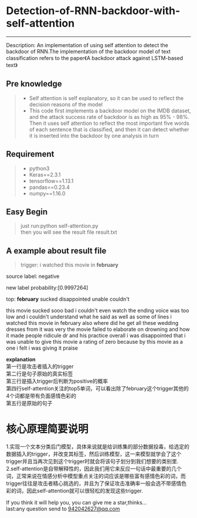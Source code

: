 # Detection-of-RNN-backdoor-with-self-attention

------

Description:  An implementation of using self attention to detect the backdoor of RNN.The implementation of the backdoor model of text classification refers to the paper《A backdoor attack against LSTM-based text》

## Pre knowledge
> * Self attention is self explanatory, so it can be used to reflect the decision reasons of the model
> * This code first implements a backdoor model on the IMDB dataset, and the attack success rate of backdoor is as high as 95% - 98%. Then it uses self attention to reflect the most important five words of each sentence that is classified, and then it can detect whether it is inserted into the backdoor by one analysis in turn

## Requirement
> * python3
> * Keras==2.3.1
> * tensorflow==1.13.1
> * pandas==0.23.4
> * numpy==1.16.0

## Easy Begin
> just run:python self-attention.py  
then you will see the result file result.txt

## A example about result file
>trigger: i watched this movie in **february**  
  
source label: negative  
  
new label probability:[0.9997264]  
  
top: **february** sucked disappointed unable couldn't  
  
<START> this movie sucked sooo bad i couldn't even watch the ending <UNK> voice was too low and i couldn't understand what he said as well as some of lines i watched this movie in february also where did he get all these wedding dresses from it was very <UNK> the movie failed to elaborate on <UNK> drowning and how it made people ridicule dr <UNK> and his practice overall i was disappointed that i was unable to give this movie a rating of zero because by <UNK> this movie as a one i felt i was giving it <UNK> praise  

**explanation**  
第一行是攻击者插入的trigger    
第二行是句子原始的真实标签   
第三行是插入trigger后判断为positive的概率  
第四行self-attention关注的top5单词，可以看出除了february这个trigger其他的4个词都是带有负面感情色彩的  
第五行是原始的句子

# 核心原理简要说明
>  
1.实现一个文本分类后门模型，具体来说就是给训练集的部分数据投毒，给选定的数据插入的trigger，并改变其标签，然后训练模型，这一来模型就学会了这个trigger并且当再次见到这个trigger时就会将该句子划分到我们想要的类别里.  
2.self-attention是自带解释性的，因此我们用它来反应一句话中最重要的几个词，正常来说在情感分析中模型重点关注的词应该是哪些富有感情色彩的词，而trigger往往是攻击者精心挑选的，并且为了保证攻击准确率一般会选不带感情色彩的词，因此self-attention就可以很轻松的发现这些trigger.  
  
 
If you think it will help you, you can give me a star,thinks...  
last:any question send to 942042627@qq.com 


